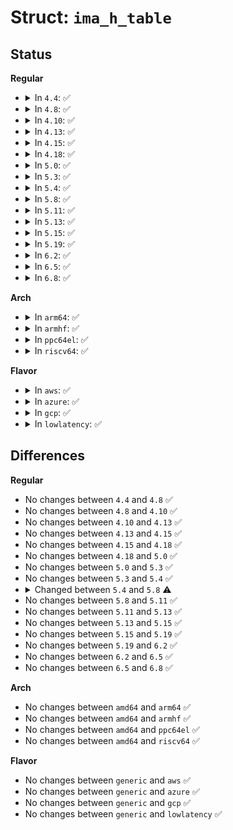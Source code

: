 # Struct: <code>ima_h_table</code>

## Status
<b>Regular</b>
<ul>
<li>
<details>
<summary>In <code>4.4</code>: ✅</summary>

```c
struct ima_h_table {
    atomic_long_t len;
    atomic_long_t violations;
    struct hlist_head queue[512];
};
```
</details>
</li>
<li>
<details>
<summary>In <code>4.8</code>: ✅</summary>

```c
struct ima_h_table {
    atomic_long_t len;
    atomic_long_t violations;
    struct hlist_head queue[512];
};
```
</details>
</li>
<li>
<details>
<summary>In <code>4.10</code>: ✅</summary>

```c
struct ima_h_table {
    atomic_long_t len;
    atomic_long_t violations;
    struct hlist_head queue[512];
};
```
</details>
</li>
<li>
<details>
<summary>In <code>4.13</code>: ✅</summary>

```c
struct ima_h_table {
    atomic_long_t len;
    atomic_long_t violations;
    struct hlist_head queue[512];
};
```
</details>
</li>
<li>
<details>
<summary>In <code>4.15</code>: ✅</summary>

```c
struct ima_h_table {
    atomic_long_t len;
    atomic_long_t violations;
    struct hlist_head queue[512];
};
```
</details>
</li>
<li>
<details>
<summary>In <code>4.18</code>: ✅</summary>

```c
struct ima_h_table {
    atomic_long_t len;
    atomic_long_t violations;
    struct hlist_head queue[512];
};
```
</details>
</li>
<li>
<details>
<summary>In <code>5.0</code>: ✅</summary>

```c
struct ima_h_table {
    atomic_long_t len;
    atomic_long_t violations;
    struct hlist_head queue[512];
};
```
</details>
</li>
<li>
<details>
<summary>In <code>5.3</code>: ✅</summary>

```c
struct ima_h_table {
    atomic_long_t len;
    atomic_long_t violations;
    struct hlist_head queue[512];
};
```
</details>
</li>
<li>
<details>
<summary>In <code>5.4</code>: ✅</summary>

```c
struct ima_h_table {
    atomic_long_t len;
    atomic_long_t violations;
    struct hlist_head queue[512];
};
```
</details>
</li>
<li>
<details>
<summary>In <code>5.8</code>: ✅</summary>

```c
struct ima_h_table {
    atomic_long_t len;
    atomic_long_t violations;
    struct hlist_head queue[1024];
};
```
</details>
</li>
<li>
<details>
<summary>In <code>5.11</code>: ✅</summary>

```c
struct ima_h_table {
    atomic_long_t len;
    atomic_long_t violations;
    struct hlist_head queue[1024];
};
```
</details>
</li>
<li>
<details>
<summary>In <code>5.13</code>: ✅</summary>

```c
struct ima_h_table {
    atomic_long_t len;
    atomic_long_t violations;
    struct hlist_head queue[1024];
};
```
</details>
</li>
<li>
<details>
<summary>In <code>5.15</code>: ✅</summary>

```c
struct ima_h_table {
    atomic_long_t len;
    atomic_long_t violations;
    struct hlist_head queue[1024];
};
```
</details>
</li>
<li>
<details>
<summary>In <code>5.19</code>: ✅</summary>

```c
struct ima_h_table {
    atomic_long_t len;
    atomic_long_t violations;
    struct hlist_head queue[1024];
};
```
</details>
</li>
<li>
<details>
<summary>In <code>6.2</code>: ✅</summary>

```c
struct ima_h_table {
    atomic_long_t len;
    atomic_long_t violations;
    struct hlist_head queue[1024];
};
```
</details>
</li>
<li>
<details>
<summary>In <code>6.5</code>: ✅</summary>

```c
struct ima_h_table {
    atomic_long_t len;
    atomic_long_t violations;
    struct hlist_head queue[1024];
};
```
</details>
</li>
<li>
<details>
<summary>In <code>6.8</code>: ✅</summary>

```c
struct ima_h_table {
    atomic_long_t len;
    atomic_long_t violations;
    struct hlist_head queue[1024];
};
```
</details>
</li>
</ul>
<b>Arch</b>
<ul>
<li>
<details>
<summary>In <code>arm64</code>: ✅</summary>

```c
struct ima_h_table {
    atomic_long_t len;
    atomic_long_t violations;
    struct hlist_head queue[512];
};
```
</details>
</li>
<li>
<details>
<summary>In <code>armhf</code>: ✅</summary>

```c
struct ima_h_table {
    atomic_long_t len;
    atomic_long_t violations;
    struct hlist_head queue[512];
};
```
</details>
</li>
<li>
<details>
<summary>In <code>ppc64el</code>: ✅</summary>

```c
struct ima_h_table {
    atomic_long_t len;
    atomic_long_t violations;
    struct hlist_head queue[512];
};
```
</details>
</li>
<li>
<details>
<summary>In <code>riscv64</code>: ✅</summary>

```c
struct ima_h_table {
    atomic_long_t len;
    atomic_long_t violations;
    struct hlist_head queue[512];
};
```
</details>
</li>
</ul>
<b>Flavor</b>
<ul>
<li>
<details>
<summary>In <code>aws</code>: ✅</summary>

```c
struct ima_h_table {
    atomic_long_t len;
    atomic_long_t violations;
    struct hlist_head queue[512];
};
```
</details>
</li>
<li>
<details>
<summary>In <code>azure</code>: ✅</summary>

```c
struct ima_h_table {
    atomic_long_t len;
    atomic_long_t violations;
    struct hlist_head queue[512];
};
```
</details>
</li>
<li>
<details>
<summary>In <code>gcp</code>: ✅</summary>

```c
struct ima_h_table {
    atomic_long_t len;
    atomic_long_t violations;
    struct hlist_head queue[512];
};
```
</details>
</li>
<li>
<details>
<summary>In <code>lowlatency</code>: ✅</summary>

```c
struct ima_h_table {
    atomic_long_t len;
    atomic_long_t violations;
    struct hlist_head queue[512];
};
```
</details>
</li>
</ul>

## Differences
<b>Regular</b>
<ul>
<li>
No changes between <code>4.4</code> and <code>4.8</code> ✅
</li>
<li>
No changes between <code>4.8</code> and <code>4.10</code> ✅
</li>
<li>
No changes between <code>4.10</code> and <code>4.13</code> ✅
</li>
<li>
No changes between <code>4.13</code> and <code>4.15</code> ✅
</li>
<li>
No changes between <code>4.15</code> and <code>4.18</code> ✅
</li>
<li>
No changes between <code>4.18</code> and <code>5.0</code> ✅
</li>
<li>
No changes between <code>5.0</code> and <code>5.3</code> ✅
</li>
<li>
No changes between <code>5.3</code> and <code>5.4</code> ✅
</li>
<li>
<details>
<summary>Changed between <code>5.4</code> and <code>5.8</code> ⚠️</summary>
<ul>
<li>
<b>Field type changed. </b>
<code>struct hlist_head queue[512]</code> ➡️ <code>struct hlist_head queue[1024]</code>
</li>
</ul>
</details>
</li>
<li>
No changes between <code>5.8</code> and <code>5.11</code> ✅
</li>
<li>
No changes between <code>5.11</code> and <code>5.13</code> ✅
</li>
<li>
No changes between <code>5.13</code> and <code>5.15</code> ✅
</li>
<li>
No changes between <code>5.15</code> and <code>5.19</code> ✅
</li>
<li>
No changes between <code>5.19</code> and <code>6.2</code> ✅
</li>
<li>
No changes between <code>6.2</code> and <code>6.5</code> ✅
</li>
<li>
No changes between <code>6.5</code> and <code>6.8</code> ✅
</li>
</ul>
<b>Arch</b>
<ul>
<li>
No changes between <code>amd64</code> and <code>arm64</code> ✅
</li>
<li>
No changes between <code>amd64</code> and <code>armhf</code> ✅
</li>
<li>
No changes between <code>amd64</code> and <code>ppc64el</code> ✅
</li>
<li>
No changes between <code>amd64</code> and <code>riscv64</code> ✅
</li>
</ul>
<b>Flavor</b>
<ul>
<li>
No changes between <code>generic</code> and <code>aws</code> ✅
</li>
<li>
No changes between <code>generic</code> and <code>azure</code> ✅
</li>
<li>
No changes between <code>generic</code> and <code>gcp</code> ✅
</li>
<li>
No changes between <code>generic</code> and <code>lowlatency</code> ✅
</li>
</ul>
